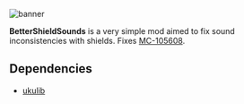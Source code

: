 ![banner](https://raw.githubusercontent.com/uku3lig/bettershieldsounds/1.19.3/banner.png)

**BetterShieldSounds** is a very simple mod aimed to fix sound inconsistencies with shields. Fixes [MC-105608](https://bugs.mojang.com/browse/MC-105068).

## Dependencies
* [ukulib](https://modrinth.com/mod/ukulib)
